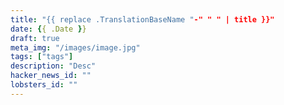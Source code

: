 ```yaml
---
title: "{{ replace .TranslationBaseName "-" " " | title }}"
date: {{ .Date }}
draft: true
meta_img: "/images/image.jpg"
tags: ["tags"]
description: "Desc"
hacker_news_id: ""
lobsters_id: ""
---
```

